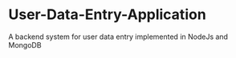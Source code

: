 # User-Data-Entry-Application
A backend system for user data entry implemented in NodeJs and MongoDB
